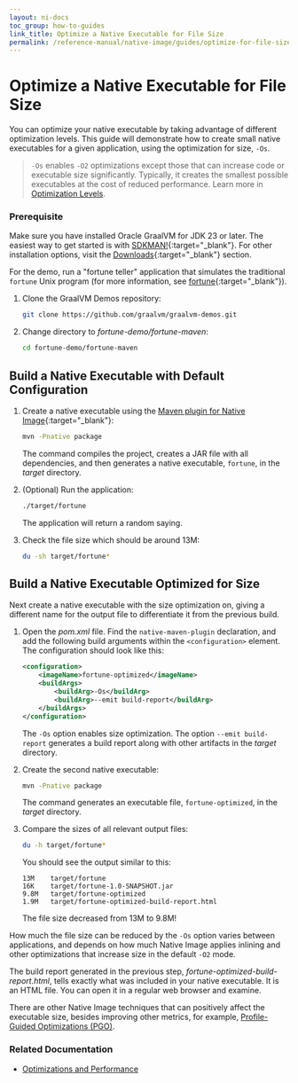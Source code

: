 ```yaml
---
layout: ni-docs
toc_group: how-to-guides
link_title: Optimize a Native Executable for File Size
permalink: /reference-manual/native-image/guides/optimize-for-file-size/
---
```


# Optimize a Native Executable for File Size

You can optimize your native executable by taking advantage of different optimization levels. 
This guide will demonstrate how to create small native executables for a given application, using the optimization for size, `-Os`.

> `-Os` enables `-O2` optimizations except those that can increase code or executable size significantly. Typically, it creates the smallest possible executables at the cost of reduced performance. Learn more in [Optimization Levels](../OptimizationsAndPerformance.md#optimization-levels).

### Prerequisite 

Make sure you have installed Oracle GraalVM for JDK 23 or later.
The easiest way to get started is with [SDKMAN!](https://sdkman.io/jdks#graal){:target="_blank"}.
For other installation options, visit the [Downloads](https://www.graalvm.org/downloads/){:target="_blank"} section.

For the demo, run a "fortune teller" application that simulates the traditional `fortune` Unix program (for more information, see [fortune](https://en.wikipedia.org/wiki/Fortune_(Unix)){:target="_blank"}).

1. Clone the GraalVM Demos repository:
    ```bash
    git clone https://github.com/graalvm/graalvm-demos.git
    ```
    
2. Change directory to _fortune-demo/fortune-maven_:
    ```bash
    cd fortune-demo/fortune-maven
    ```

## Build a Native Executable with Default Configuration

1. Create a native executable using the [Maven plugin for Native Image](https://graalvm.github.io/native-build-tools/latest/maven-plugin.html){:target="_blank"}:
    ```bash
    mvn -Pnative package
    ```
    The command compiles the project, creates a JAR file with all dependencies, and then generates a native executable, `fortune`, in the _target_ directory.

2. (Optional) Run the application:
    ```bash
    ./target/fortune
    ```
    The application will return a random saying. 

3. Check the file size which should be around 13M:
    ```bash
    du -sh target/fortune*
    ```

## Build a Native Executable Optimized for Size

Next create a native executable with the size optimization on, giving a different name for the output file to differentiate it from the previous build.

1. Open the _pom.xml_ file. Find the `native-maven-plugin` declaration, and add the following build arguments within the `<configuration>` element. The configuration should look like this:
    ```xml
    <configuration>
        <imageName>fortune-optimized</imageName>
        <buildArgs>
            <buildArg>-Os</buildArg>
            <buildArg>--emit build-report</buildArg>
        </buildArgs>
    </configuration>
    ```
    The `-Os` option enables size optimization. 
    The option `--emit build-report` generates a build report along with other artifacts in the _target_ directory. 

2. Create the second native executable:
    ```bash
    mvn -Pnative package
    ```
    The command generates an executable file, `fortune-optimized`, in the _target_ directory.

3. Compare the sizes of all relevant output files:
    ```bash
    du -h target/fortune*
    ```
    You should see the output similar to this:
    ```
    13M    target/fortune
    16K    target/fortune-1.0-SNAPSHOT.jar
    9.8M   target/fortune-optimized
    1.9M   target/fortune-optimized-build-report.html
    ```
    The file size decreased from 13M to 9.8M! 

How much the file size can be reduced by the `-Os` option varies between applications, and depends on how much Native Image applies inlining and other optimizations that increase size in the default `-O2` mode.

The build report generated in the previous step, _fortune-optimized-build-report.html_, tells exactly what was included in your native executable.
It is an HTML file. 
You can open it in a regular web browser and examine. 

There are other Native Image techniques that can positively affect the executable size, besides improving other metrics, for example, [Profile-Guided Optimizations (PGO)](optimize-native-executable-with-pgo.md). 

### Related Documentation

- [Optimizations and Performance](../OptimizationsAndPerformance.md)